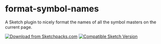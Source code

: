 # format-symbol-names
A Sketch plugin to nicely format the names of all the symbol masters on the current page.

[![Download from Sketchpacks.com](https://badges.sketchpacks.com/plugins/com.gilesperry.format-symbol-names/version.svg)](https://api.sketchpacks.com/v1/plugins/com.gilesperry.format-symbol-names/download) [![Compatible Sketch Version](https://badges.sketchpacks.com/plugins/com.gilesperry.format-symbol-names/compatibility.svg)](https://sketchpacks.com/perrysmotors/format-symbol-names)